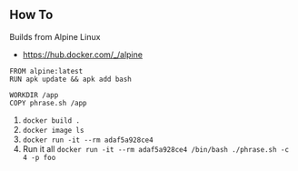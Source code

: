 ## How To

Builds from Alpine Linux

* https://hub.docker.com/_/alpine

```
FROM alpine:latest
RUN apk update && apk add bash

WORKDIR /app
COPY phrase.sh /app
```

1. `docker build .`
2. `docker image ls`
3. `docker run -it --rm adaf5a928ce4`
4. Run it all `docker run -it --rm adaf5a928ce4 /bin/bash ./phrase.sh -c 4 -p foo`  
